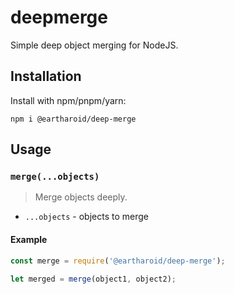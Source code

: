# deepmerge

Simple deep object merging for NodeJS.

## Installation

Install with npm/pnpm/yarn:

`npm i @eartharoid/deep-merge`

## Usage

### `merge(...objects)`

> Merge objects deeply.

- `...objects` - objects to merge

#### Example

```js
const merge = require('@eartharoid/deep-merge');

let merged = merge(object1, object2);
```
